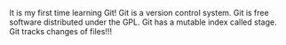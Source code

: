 It is my first time learning Git!
Git is a version control system.
Git is free software distributed under the GPL.
Git has a mutable index called stage.
Git tracks changes of files!!!
